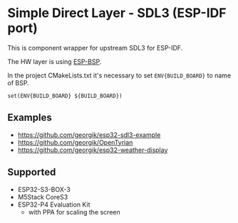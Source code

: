 # Simple Direct Layer - SDL3 (ESP-IDF port)

This is component wrapper for upstream SDL3 for ESP-IDF.

The HW layer is using [ESP-BSP](https://components.espressif.com/components?q=tags:bsp).

In the project CMakeLists.txt it's necessary to set `ENV{BUILD_BOARD}` to name of BSP.

```
set(ENV{BUILD_BOARD} ${BUILD_BOARD})
```

## Examples

- https://github.com/georgik/esp32-sdl3-example
- https://github.com/georgik/OpenTyrian
- https://github.com/georgik/esp32-weather-display

## Supported

- ESP32-S3-BOX-3
- M5Stack CoreS3
- ESP32-P4 Evaluation Kit
  - with PPA for scaling the screen


